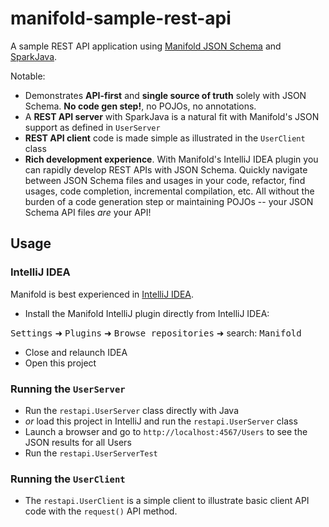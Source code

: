 # manifold-sample-rest-api

A sample REST API application using [Manifold JSON Schema](http://manifold.systems/docs.html#json-and-json-schema) and
[SparkJava](http://sparkjava.com/).

Notable:
* Demonstrates **API-first** and **single source of truth** solely with JSON Schema. **No code gen step!**, no POJOs, no annotations.
* A **REST API server** with SparkJava is a natural fit with Manifold's JSON support as defined in `UserServer`
* **REST API client** code is made simple as illustrated in the `UserClient` class
* **Rich development experience**. With Manifold's IntelliJ IDEA plugin you can rapidly develop REST APIs with JSON
Schema. Quickly navigate between JSON Schema files and usages in your code, refactor, find usages, code completion,
incremental compilation, etc. All without the burden of a code generation step or maintaining POJOs -- your JSON Schema
API files *are* your API!

## Usage

### IntelliJ IDEA
Manifold is best experienced in [IntelliJ IDEA](https://www.jetbrains.com/idea/download/).
* Install the Manifold IntelliJ plugin directly from IntelliJ IDEA:

<kbd>Settings</kbd> ➜ <kbd>Plugins</kbd> ➜ <kbd>Browse repositories</kbd> ➜ search: <kbd>Manifold</kbd>

* Close and relaunch IDEA
* Open this project

### Running the `UserServer`
* Run the `restapi.UserServer` class directly with Java
* _or_ load this project in IntelliJ and run the `restapi.UserServer` class
* Launch a browser and go to `http://localhost:4567/Users` to see the JSON results for all Users
* Run the `restapi.UserServerTest`

### Running the `UserClient`
* The `restapi.UserClient` is a simple client to illustrate basic client API code with the `request()` API method.